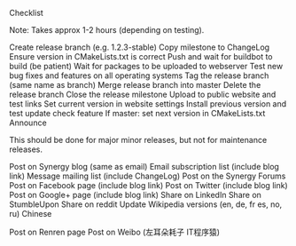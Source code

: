 Checklist

Note: Takes approx 1-2 hours (depending on testing).

Create release branch (e.g. 1.2.3-stable)
Copy milestone to ChangeLog
Ensure version in CMakeLists.txt is correct
Push and wait for buildbot to build (be patient)
Wait for packages to be uploaded to webserver
Test new bug fixes and features on all operating systems
Tag the release branch (same name as branch)
Merge release branch into master
Delete the release branch
Close the release milestone
Upload to public website and test links
Set current version in website settings
Install previous version and test update check feature
If master: set next version in CMakeLists.txt
Announce

This should be done for major minor releases, but not for maintenance releases.

Post on Synergy blog (same as email)
Email subscription list (include blog link)
Message mailing list (include ChangeLog)
Post on the Synergy Forums
Post on Facebook page (include blog link)
Post on Twitter (include blog link)
Post on Google+ page (include blog link)
Share on LinkedIn
Share on StumbleUpon
Share on reddit
Update Wikipedia versions (en, de, fr es, no, ru)
Chinese

Post on Renren page
Post on Weibo (左耳朵耗子 IT程序猿)